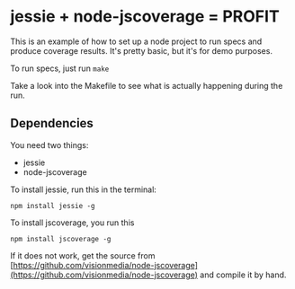 # jessie + node-jscoverage = PROFIT

This is an example of how to set up a node project to run specs and produce
coverage results. It's pretty basic, but it's for demo purposes.

To run specs, just run `make`

Take a look into the Makefile to see what is actually happening during the run.

## Dependencies

You need two things:

* jessie
* node-jscoverage

To install jessie, run this in the terminal:

```
npm install jessie -g
```

To install jscoverage, you run this

```
npm install jscoverage -g
```

If it does not work, get the source from [https://github.com/visionmedia/node-jscoverage](https://github.com/visionmedia/node-jscoverage) and compile it by hand.
